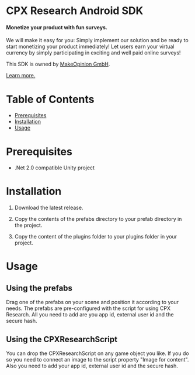 # CPX Research Android SDK

#### Monetize your product with fun surveys.

We will make it easy for you: Simply implement our solution and be ready to start monetizing your product immediately!
Let users earn your virtual currency by simply participating in exciting and well paid online surveys!

This SDK is owned by [MakeOpinion GmbH](http://www.makeopinion.com).

[Learn more.](https://cpx-research.com/)

# Table of Contents

- [Prerequisites](#prerequisites)
- [Installation](#installation)
- [Usage](#usage)

# Prerequisites

- .Net 2.0 compatible Unity project

# Installation

1. Download the latest release.

2. Copy the contents of the prefabs directory to your prefab directory in the project.

3. Copy the content of the plugins folder to your plugins folder in your project.

# Usage

## Using the prefabs

Drag one of the prefabs on your scene and position it according to your needs. The prefabs are pre-configured with the script for using CPX Research. All you need to add are you app id, external user id and the secure hash.

## Using the CPXResearchScript

You can drop the CPXResearchScript on any game object you like. If you do so you need to connect an image to the script property "Image for content". Also you need to add your app id, external user id and the secure hash.
